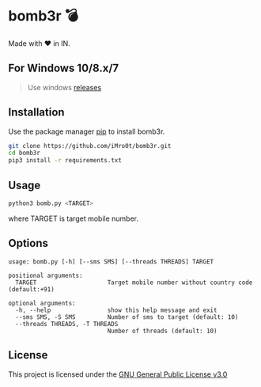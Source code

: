 # bomb3r 💣

Made with ❤ in IN.

## For Windows 10/8.x/7

> Use windows [releases](https://github.com/iMro0t/bomb3r/releases)

## Installation

Use the package manager [pip](https://pip.pypa.io/en/stable/installing/) to install bomb3r.

```bash
git clone https://github.com/iMro0t/bomb3r.git
cd bomb3r
pip3 install -r requirements.txt
```

## Usage

```bash
python3 bomb.py <TARGET>
```

where TARGET is target mobile number.

## Options

```
usage: bomb.py [-h] [--sms SMS] [--threads THREADS] TARGET

positional arguments:
  TARGET                    Target mobile number without country code (default:+91)

optional arguments:
  -h, --help                show this help message and exit
  --sms SMS, -S SMS         Number of sms to target (default: 10)
  --threads THREADS, -T THREADS
                            Number of threads (default: 10)
```

## License

This project is licensed under the [GNU General Public License v3.0](https://github.com/iMro0t/bomb3r/blob/master/LICENSE)

